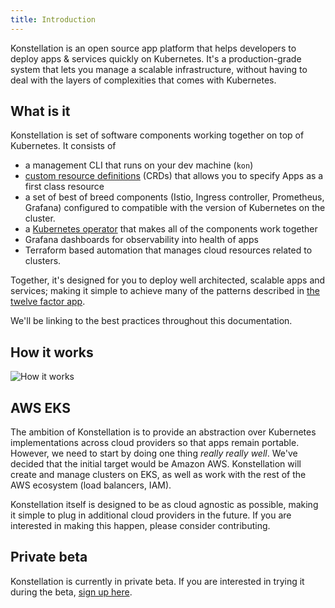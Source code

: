 ```yaml
---
title: Introduction
---
```


Konstellation is an open source app platform that helps developers to deploy apps & services quickly on Kubernetes. It's a production-grade system that lets you manage a scalable infrastructure, without having to deal with the layers of complexities that comes with Kubernetes.

## What is it

Konstellation is set of software components working together on top of Kubernetes. It consists of

* a management CLI that runs on your dev machine (`kon`)
* [custom resource definitions](https://kubernetes.io/docs/tasks/extend-kubernetes/custom-resources/custom-resource-definitions/) (CRDs) that allows you to specify Apps as a first class resource
* a set of best of breed components (Istio, Ingress controller, Prometheus, Grafana) configured to compatible with the version of Kubernetes on the cluster.
* a [Kubernetes operator](https://kubernetes.io/docs/concepts/extend-kubernetes/operator/) that makes all of the components work together
* Grafana dashboards for observability into health of apps
* Terraform based automation that manages cloud resources related to clusters.

Together, it's designed for you to deploy well architected, scalable apps and services; making it simple to achieve many of the patterns described in [the twelve factor app](https://12factor.net/).

We'll be linking to the best practices throughout this documentation.

## How it works

![How it works](/img/how-it-works.svg)

## AWS EKS

The ambition of Konstellation is to provide an abstraction over Kubernetes implementations across cloud providers so that apps remain portable. However, we need to start by doing one thing _really_ _really_ _well_. We've decided that the initial target would be Amazon AWS. Konstellation will create and manage clusters on EKS, as well as work with the rest of the AWS ecosystem (load balancers, IAM).

Konstellation itself is designed to be as cloud agnostic as possible, making it simple to plug in additional cloud providers in the future. If you are interested in making this happen, please consider contributing.

## Private beta

Konstellation is currently in private beta. If you are interested in trying it during the beta, [sign up here](https://forms.gle/Eh9je8GmS7NRSXf69).
